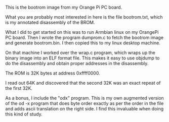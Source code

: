 This is the bootrom image from my Orange Pi PC board.

What you are probably most interested in here is the file
bootrom.txt, which is my annotated disassembly of the BROM.

What I did to get started on this was to run Armbian linux on
my OrangePi PC board.  Then I wrote the program dumprom.c to
fetch the bootrom image and generate bootrom.bin.
I then copied this to my linux desktop machine.

On that machine I worked over the wrap.c program, which wraps
up the binary image into an ELF format file.  This makes it
easy to use objdump to do the disassembly and obtain
proper addresses in the disassembly.

The ROM is 32K bytes at address 0xffff0000.

I read out 64K and discovered that the second 32K
was an exact repeat of the first 32K.

As a bonus, I include the "odx" program.  This is my own
augmented version of the od -x program that does byte order
exactly as per the order in the file and adds ascii translation
on the right side.  I find this invaluable when doing this
kind of study.
